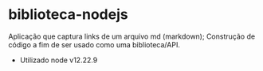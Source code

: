 # biblioteca-nodejs
Aplicação que captura links de um arquivo md (markdown); Construção de código a fim de ser usado como uma biblioteca/API.

* Utilizado node v12.22.9

